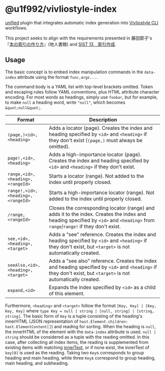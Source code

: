 # @u1f992/vivliostyle-index

[unified](https://github.com/unifiedjs/unified) plugin that integrates automatic index generation into [Vivliostyle CLI](https://github.com/vivliostyle/vivliostyle-cli) workflows.

This project seeks to align with the requirements presented in 藤田節子's『[本の索引の作り方](http://www.chijinshokan.co.jp/Books/ISBN978-4-8052-0932-5.htm)』(地人書館) and [SIST 13　索引作成](https://jipsti.jst.go.jp/sist/handbook/sist13/sist13_m.htm).

## Usage

The basic concept is to embed index manipulation commands in the `data-index` attribute using the format `func,args...`.

The command body is a YAML list with top-level brackets omitted. Token and escaping rules follow YAML conventions, plus HTML attribute character encoding. For most words as headings, simply use `foobar`, but for example, to make `null` a heading word, write `"null"`, which becomes `&quot;null&quot;`.

| Format                            | Description                                                                                                                                                                     |
| --------------------------------- | ------------------------------------------------------------------------------------------------------------------------------------------------------------------------------- |
| `(page,)<id>,<heading>`           | Adds a locator (page). Creates the index and heading specified by `<id>` and `<heading>` if they don't exist (`(page,)` must always be omitted).                                |
| `page!,<id>,<heading>`            | Adds a high-importance locator (page). Creates the index and heading specified by `<id>` and `<heading>` if they don't exist.                                                   |
| `range,<id>,<heading>,<rangeId>`  | Starts a locator (range). Not added to the index until properly closed.                                                                                                         |
| `range!,<id>,<heading>,<rangeId>` | Starts a high-importance locator (range). Not added to the index until properly closed.                                                                                         |
| `/range,<rangeId>`                | Closes the corresponding locator (range) and adds it to the index. Creates the index and heading specified by `<id>` and `<heading>` from `range`/`range!` if they don't exist. |
| `see,<id>,<heading>,<target>`     | Adds a "see" reference. Creates the index and heading specified by `<id>` and `<heading>` if they don't exist, but `<target>` is not automatically created.                     |
| `seeAlso,<id>,<heading>,<target>` | Adds a "see also" reference. Creates the index and heading specified by `<id>` and `<heading>` if they don't exist, but `<target>` is not automatically created.                |
| `expand,<id>`                     | Expands the index specified by `<id>` as a child of this element.                                                                                                               |

Furthermore, `<heading>` and `<target>` follow the format `[Key, Key] | [Key, Key, Key]` where `type Key = null | string | [null, string] | [string, string]`. The basic form of `Key` is a tuple consisting of the heading's innerHTML (JSON representation of `hast.Element.children: hast.ElementContent[]`) and reading for sorting. When the heading is `null`, the innerHTML of the element with the `data-index` attribute is used. `null | string` should be considered as a tuple with the reading omitted. In this case, after collecting all index items, the reading is supplemented from existing items with matching [innerText](https://github.com/syntax-tree/hast-util-to-text), or if none exist, the innerText of `key[0]` is used as the reading. Taking two `Key`s corresponds to group heading and main heading, while three `Key`s correspond to group heading, main heading, and subheading.
